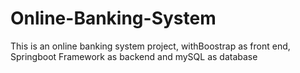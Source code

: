 # Online-Banking-System
This is an online banking system project, withBoostrap as front end, Springboot Framework as backend and mySQL as database
